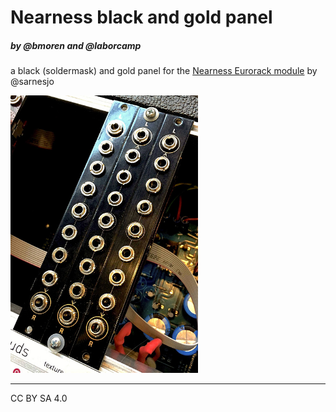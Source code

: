 # Nearness black and gold panel
##### by @bmoren and @laborcamp
a black (soldermask) and gold panel for the [Nearness Eurorack module](https://github.com/sarnesjo/nearness) by @sarnesjo

<img src="readmeimage.jpg" width="300px">

---
CC BY SA 4.0
